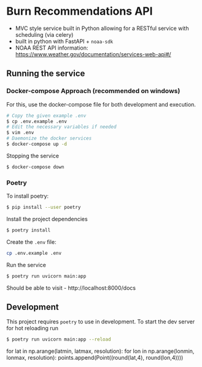 # Burn Recommendations API

- MVC style service built in Python allowing for a RESTful service with scheduling (via celery)
- built in python with FastAPI + `noaa-sdk`
- NOAA REST API information: https://www.weather.gov/documentation/services-web-api#/

## Running the service


### Docker-compose Approach (recommended on windows)

For this, use the docker-compose file for both development and execution.

```bash
# Copy the given example .env
$ cp .env.example .env
# Edit the necessary variables if needed
$ vim .env
# Daemonize the docker services
$ docker-compose up -d
```

Stopping the service

```bash
$ docker-compose down
```


### Poetry

To install poetry:

```bash
$ pip install --user poetry
```

Install the project dependencies

```bash
$ poetry install
```

Create the `.env` file:

```bash
cp .env.example .env
```

Run the service

```bash
$ poetry run uvicorn main:app
```

Should be able to visit - http://localhost:8000/docs


## Development

This project requires `poetry` to use in development. To start the dev server for hot reloading run

```bash
$ poetry run uvicorn main:app --reload
```


for lat in np.arange(latmin, latmax, resolution):
for lon in np.arange(lonmin, lonmax, resolution):
points.append(Point((round(lat,4), round(lon,4))))